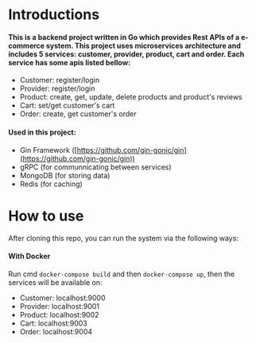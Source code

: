 # Introductions
#### This is a backend project written in Go which provides Rest APIs of a e-commerce system. This project uses microservices architecture and includes 5 services: customer, provider, product, cart and order. Each service has some apis listed bellow: 
- Customer: register/login
- Provider: register/login
- Product: create, get, update, delete products and product's reviews
- Cart: set/get customer's cart
- Order: create, get customer's order
#### Used in this project:
- Gin Framework ([https://github.com/gin-gonic/gin](https://github.com/gin-gonic/gin))
- gRPC (for communnicating between services)
- MongoDB (for storing data)
- Redis (for caching)
# How to use
After cloning this repo, you can run the system via the following ways:
#### With Docker
Run cmd `docker-compose build` and then `docker-compose up`, then the services will be available on:
- Customer: localhost:9000
- Provider: localhost:9001
- Product: localhost:9002
- Cart: localhost:9003
- Order: localhost:9004
